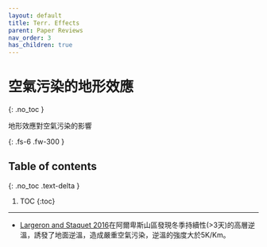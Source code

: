 ```yaml
---
layout: default
title: Terr. Effects
parent: Paper Reviews
nav_order: 3
has_children: true
---
```


# 空氣污染的地形效應
{: .no_toc }

地形效應對空氣污染的影響

{: .fs-6 .fw-300 }

## Table of contents
{: .no_toc .text-delta }

1. TOC
{:toc}

---

- [Largeron and Staquet 2016][Largeron and Staquet 2016]在阿爾卑斯山區發現冬季持續性(>3天)的高層逆溫，誘發了地面逆溫，造成嚴重空氣污染，逆溫的強度大於5K/Km。

[Largeron and Staquet 2016]: <https://www.sciencedirect.com/science/article/pii/S1352231016302254> "Largeron, Y. and Staquet, C. (2016). Persistent inversion dynamics and wintertime PM10 air pollution in Alpine valleys. Atmospheric Environment 135:92–108. doi:10.1016/j.atmosenv.2016.03.045."